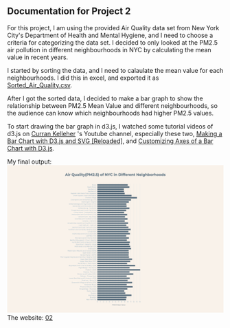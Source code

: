 ## Documentation for Project 2



For this project, I am using the provided Air Quality data set from New York City's Department of Health and Mental Hygiene, and I need to choose a criteria for categorizing the data set. 
I decided to only looked at the PM2.5 air pollution in different neighbourhoods in NYC by calculating the mean value in recent years.

I started by sorting the data, and I need to calaulate the mean value for each neighbourhoods. I did this in excel, and exported it as [Sorted_Air_Quality.csv](https://github.com/kanodesu/dvia-fall21/blob/master/02exercise/data/Sorted_Air_Quality.csv).

After I got the sorted data, I decided to make a bar graph to show the relationship between PM2.5 Mean Value and different neighbourhoods, so the audience can know which neighbourhoods had higher PM2.5 values.

To start drawing the bar graph in d3.js, I watched some tutorial videos of d3.js on [Curran Kelleher](https://www.youtube.com/channel/UCSwd_9jyX4YtDYm9p9MxQqw) 's Youtube channel, especially these two, [Making a Bar Chart with D3.js and SVG [Reloaded]](https://www.youtube.com/channel/UCSwd_9jyX4YtDYm9p9MxQqw), and [Customizing Axes of a Bar Chart with D3.js](https://www.youtube.com/watch?v=c3MCROTNN8g). 


My final output:
![fullsizescreenshot](https://github.com/kanodesu/dvia-fall21/blob/master/02exercise/fullsizescreenshot.png "fullsizescreenshot")
The website: [02](https://kanodesu.github.io/dvia-fall21/02exercise/)
